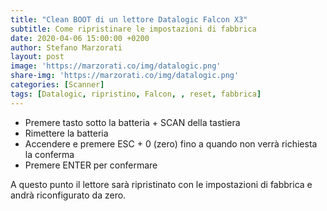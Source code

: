```yaml
---
title: "Clean BOOT di un lettore Datalogic Falcon X3"
subtitle: Come ripristinare le impostazioni di fabbrica
date: 2020-04-06 15:00:00 +0200
author: Stefano Marzorati
layout: post
image: 'https://marzorati.co/img/datalogic.png'
share-img: 'https://marzorati.co/img/datalogic.png'
categories: [Scanner]
tags: [Datalogic, ripristino, Falcon, , reset, fabbrica]
---
```

* Premere tasto sotto la batteria + SCAN della tastiera
* Rimettere la batteria
* Accendere e premere ESC + 0 (zero) fino a quando non verrà richiesta la conferma
* Premere ENTER per confermare

A questo punto il lettore sarà ripristinato con le impostazioni di fabbrica e andrà riconfigurato da zero.